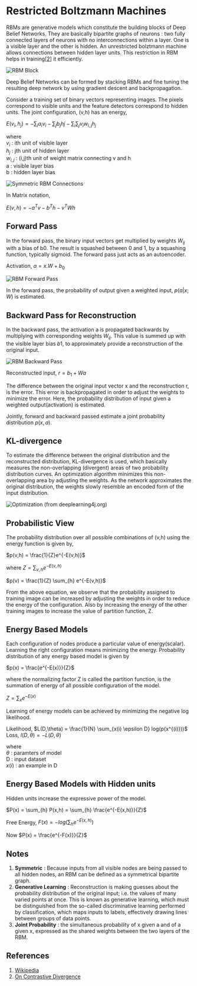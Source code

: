 # Restricted Boltzmann Machines

RBMs are generative models which constitute the building blocks of Deep Belief Networks. They are basically bipartite graphs of neurons : two fully connected layers of neurons with no interconnections within a layer. One is a visible layer and the other is hidden. An unrestricted bolztmann machine allows connections between hidden layer units. This restriction in RBM helps in training[[2](http://www.cs.toronto.edu/~fritz/absps/cdmiguel.pdf)] it efficiently.

![RBM Block](svg/fig00.png)

Deep Belief Networks can be formed by stacking RBMs and fine tuning the resulting deep network by using gradient descent and backpropagation.

Consider a training set of binary vectors representing images. The pixels correspond to visible units and the feature detectors correspond to hidden units. The joint configuration, (v,h) has an energy,

$E(v_{i},h_{j}) = -\sum_{i} a_{i}v_{i} - \sum_{j} b_{j}h{j} - \sum_{i}\sum_{j} v_{i}w_{i,j}h_{j}$

where <br />
$v_{i}$ : ith unit of visible layer<br />
$h_{j}$ : jth unit of hidden  layer<br />
$w_{i,j}$ : (i,j)th unit of weight matrix connecting v and h<br />
a : visible layer bias<br />
b : hidden  layer bias<br />

![Symmetric RBM Connections](svg/fig01.png)

In Matrix notation, <br />

$E(v,h) = -a^Tv -b^Th - v^TWh$ <br />


## Forward Pass

In the forward pass, the binary input vectors get multiplied by weights $W_{ij}$ with a bias of b0. The result is squashed between 0 and 1, by a squashing function, typically sigmoid. The forward pass just acts as an autoencoder. 

Activation, $a = x.W + b_{0}$

![RBM Forward Pass](svg/fwdpass.png)

In the forward pass, the probability of output given a weighted input, $p(a|x;W)$ is estimated.


## Backward Pass for Reconstruction

In the backward pass, the activation a is propagated backwards by multiplying with corresponding weights $W_{ij}$. This value is summed up with the visible layer bias $b1$, to approximately provide a reconstruction of the original input. 


![RBM Backward Pass](svg/bwdpass.png)

Reconstructed input, $r = b_{1} + Wa$ <br />

The difference between the original input vector x and the reconstruction r, is the error. This error is backpropagated in order to adjust the weights to minimize the error. Here, the probability distribution of input given a weighted output(activation) is estimated.

Jointly, forward and backward passed estimate a joint probability distribution $p(x,a)$.

## KL-divergence

To estimate the difference between the original distribution and the reconstructed distribution, KL-divergence is used, which basically measures the non-overlapping (divergent) areas of two probability distribution curves. An optimization algorithm minimizes this non-overlapping area by adjusting the weights. As the network approximates the original distribution, the weights slowly resemble an encoded form of the input distribution.

![Optimization (*from deeplearning4j.org*)](svg/optim.png)


## Probabilistic View

The probability distribution over all possible combinations of (v,h) using the energy function is given by,

$p(v,h) = \frac{1}{Z}e^{-E(v,h)}$ <br />

where $Z = \sum_{v,h} e^{-E(v,h)}$

$p(v) = \frac{1}{Z} \sum_{h} e^{-E(v,h)}$

From the above equation, we observe that the probability assigned to training image can be increased by adjusting the weights in order to reduce the energy of the configuration. Also by increasing the energy of the other training images to increase the value of partition function, Z.


## Energy Based Models

Each configuration of nodes produce a particular value of energy(scalar). Learning the right configuration means minimizing the energy. Probability distribution of any energy based model is given by <br />

$p(x) = \frac{e^{-E(x)}}{Z}$

where the normalizing factor Z is called the partition function, is the summation of energy of all possible configuration of the model.

$Z = \sum_x e^{-E(x)}$ <br />

Learning of energy models can be achieved by minimizing the negative log likelihood.

Likelihood, $L(D,\theta) = \frac{1}{N} \sum_{x(i) \epsilon D} log(p(x^{(i)}))$ <br />
Loss, $l(D,\theta) = - L(D,\theta)$ <br />

where <br />
$\theta$ : paramters of model <br />
D : input dataset <br />
$x(i)$ : an example in D <br />


## Energy Based Models with Hidden units

Hidden units increase the expressive power of the model. 

$P(x) = \sum_{h} P(x,h) = \sum_{h} \frac{e^{-E(x,h)}}{Z}$

Free Energy, $F(x) = -log( \sum_{h} e^{-E(x,h)} )$

Now $P(x) = \frac{e^{-F(x)}}{Z}$


## Notes

1. **Symmetric** : Because inputs from all visible nodes are being passed to all hidden nodes, an RBM can be defined as a symmetrical bipartite graph.
2. **Generative Learning** : Reconstruction is making guesses about the probability distribution of the original input; i.e. the values of many varied points at once. This is known as generative learning, which must be distinguished from the so-called discriminative learning performed by classification, which maps inputs to labels, effectively drawing lines between groups of data points.
3. **Joint Probability** : the simultaneous probability of x given a and of a given x, expressed as the shared weights between the two layers of the RBM. 



## References

1. [Wikipedia](http://www.wikiwand.com/en/Restricted_Boltzmann_machine)
2. [On Contrastive Divergence](http://www.cs.toronto.edu/~fritz/absps/cdmiguel.pdf)
